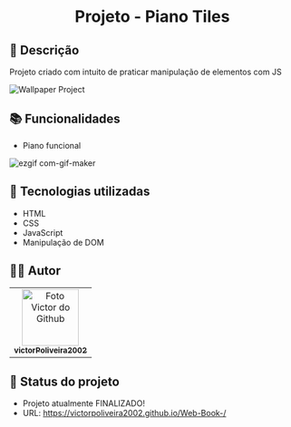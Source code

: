 <h1 align="center"> Projeto - Piano Tiles</h1>

## :memo: Descrição
Projeto criado com intuito de praticar manipulação de elementos com JS

![Wallpaper Project](https://user-images.githubusercontent.com/72527282/191326000-393a5c40-ddcc-4772-8caa-bcd91217e0f4.png)

## :books: Funcionalidades
* Piano funcional

![ezgif com-gif-maker](https://user-images.githubusercontent.com/72527282/191326403-ff8cb20c-b47f-4f78-9f7d-64719fd3c0f4.gif)

## :wrench: Tecnologias utilizadas
* HTML
* CSS
* JavaScript
* Manipulação de DOM

## :technologist: Autor
<table>
  <tr>
    <td align="center">
      <a href="https://github.com/victorPoliveira2002">
        <img src="https://avatars.githubusercontent.com/u/72527282?s=400&u=5badd123270b78a82d5a70a8ff70bb45a5bd0d5b&v=4" width="100px;" alt="Foto Victor do Github"/><br>
        <sub>
          <b>victorPoliveira2002</b>
        </sub>
      </a>
    </td>
  </tr>
</table>

## :dart: Status do projeto
 * Projeto atualmente FINALIZADO!
 * URL: https://victorpoliveira2002.github.io/Web-Book-/
